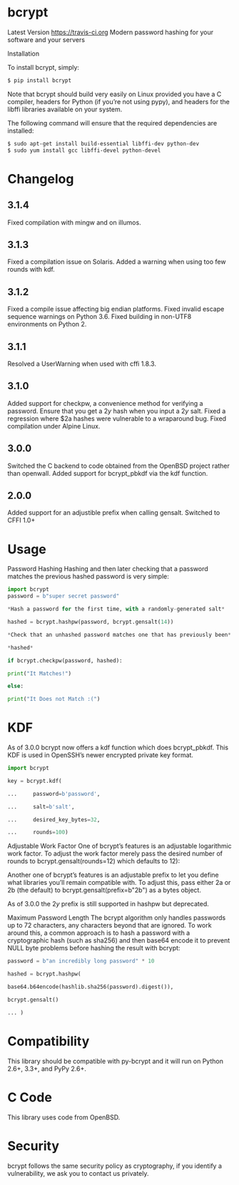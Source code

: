# bcrypt

Latest Version  https://travis-ci.org
Modern password hashing for your software and your servers

Installation

To install bcrypt, simply:

```sh
$ pip install bcrypt 
```

Note that bcrypt should build very easily on Linux provided you have a C compiler, headers for Python (if you’re not using pypy), and headers for the libffi libraries available on your system.

The following command will ensure that the required dependencies are installed:
```sh
$ sudo apt-get install build-essential libffi-dev python-dev
$ sudo yum install gcc libffi-devel python-devel
```

# Changelog
## 3.1.4
Fixed compilation with mingw and on illumos.
## 3.1.3
Fixed a compilation issue on Solaris.
Added a warning when using too few rounds with kdf.
## 3.1.2
Fixed a compile issue affecting big endian platforms.
Fixed invalid escape sequence warnings on Python 3.6.
Fixed building in non-UTF8 environments on Python 2.
## 3.1.1
Resolved a UserWarning when used with cffi 1.8.3.
## 3.1.0
Added support for checkpw, a convenience method for verifying a password.
Ensure that you get a $2y$ hash when you input a $2y$ salt.
Fixed a regression where $2a hashes were vulnerable to a wraparound bug.
Fixed compilation under Alpine Linux.
## 3.0.0
Switched the C backend to code obtained from the OpenBSD project rather than openwall.
Added support for bcrypt_pbkdf via the kdf function.
## 2.0.0
Added support for an adjustible prefix when calling gensalt.
Switched to CFFI 1.0+

# Usage

Password Hashing
Hashing and then later checking that a password matches the previous hashed password is very simple:

```python
import bcrypt
password = b"super secret password"

*Hash a password for the first time, with a randomly-generated salt*

hashed = bcrypt.hashpw(password, bcrypt.gensalt(14))

*Check that an unhashed password matches one that has previously been*

*hashed*

if bcrypt.checkpw(password, hashed):

print("It Matches!")

else:

print("It Does not Match :(")
```


# KDF

As of 3.0.0 bcrypt now offers a kdf function which does bcrypt_pbkdf. This KDF is used in OpenSSH’s newer encrypted private key format.

```python
import bcrypt

key = bcrypt.kdf(

...     password=b'password',

...     salt=b'salt',

...     desired_key_bytes=32,

...     rounds=100)
```

Adjustable Work Factor
One of bcrypt’s features is an adjustable logarithmic work factor. To adjust the work factor merely pass the desired number of rounds to bcrypt.gensalt(rounds=12) which defaults to 12):

Another one of bcrypt’s features is an adjustable prefix to let you define what libraries you’ll remain compatible with. To adjust this, pass either 2a or 2b (the default) to bcrypt.gensalt(prefix=b"2b") as a bytes object.

As of 3.0.0 the $2y$ prefix is still supported in hashpw but deprecated.

Maximum Password Length
The bcrypt algorithm only handles passwords up to 72 characters, any characters beyond that are ignored. To work around this, a common approach is to hash a password with a cryptographic hash (such as sha256) and then base64 encode it to prevent NULL byte problems before hashing the result with bcrypt:

```python
password = b"an incredibly long password" * 10

hashed = bcrypt.hashpw(

base64.b64encode(hashlib.sha256(password).digest()),

bcrypt.gensalt()

... )
```

# Compatibility
This library should be compatible with py-bcrypt and it will run on Python 2.6+, 3.3+, and PyPy 2.6+.

# C Code
This library uses code from OpenBSD.

# Security
bcrypt follows the same security policy as cryptography, if you identify a vulnerability, we ask you to contact us privately.
